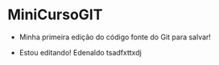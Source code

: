# MiniCursoGIT

- Minha primeira edição do código fonte do Git para salvar!

- Estou editando!
Edenaldo tsadfxttxdj
